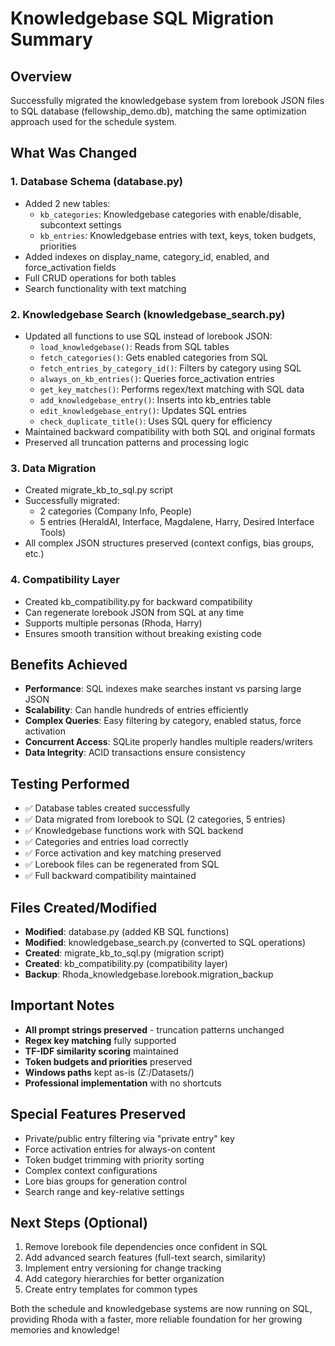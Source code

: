 # Knowledgebase SQL Migration Summary

## Overview
Successfully migrated the knowledgebase system from lorebook JSON files to SQL database (fellowship_demo.db), matching the same optimization approach used for the schedule system.

## What Was Changed

### 1. Database Schema (database.py)
- Added 2 new tables:
  - `kb_categories`: Knowledgebase categories with enable/disable, subcontext settings
  - `kb_entries`: Knowledgebase entries with text, keys, token budgets, priorities
- Added indexes on display_name, category_id, enabled, and force_activation fields
- Full CRUD operations for both tables
- Search functionality with text matching

### 2. Knowledgebase Search (knowledgebase_search.py)
- Updated all functions to use SQL instead of lorebook JSON:
  - `load_knowledgebase()`: Reads from SQL tables
  - `fetch_categories()`: Gets enabled categories from SQL
  - `fetch_entries_by_category_id()`: Filters by category using SQL
  - `always_on_kb_entries()`: Queries force_activation entries
  - `get_key_matches()`: Performs regex/text matching with SQL data
  - `add_knowledgebase_entry()`: Inserts into kb_entries table
  - `edit_knowledgebase_entry()`: Updates SQL entries
  - `check_duplicate_title()`: Uses SQL query for efficiency
- Maintained backward compatibility with both SQL and original formats
- Preserved all truncation patterns and processing logic

### 3. Data Migration
- Created migrate_kb_to_sql.py script
- Successfully migrated:
  - 2 categories (Company Info, People)
  - 5 entries (HeraldAI, Interface, Magdalene, Harry, Desired Interface Tools)
- All complex JSON structures preserved (context configs, bias groups, etc.)

### 4. Compatibility Layer
- Created kb_compatibility.py for backward compatibility
- Can regenerate lorebook JSON from SQL at any time
- Supports multiple personas (Rhoda, Harry)
- Ensures smooth transition without breaking existing code

## Benefits Achieved
- **Performance**: SQL indexes make searches instant vs parsing large JSON
- **Scalability**: Can handle hundreds of entries efficiently
- **Complex Queries**: Easy filtering by category, enabled status, force activation
- **Concurrent Access**: SQLite properly handles multiple readers/writers
- **Data Integrity**: ACID transactions ensure consistency

## Testing Performed
- ✅ Database tables created successfully
- ✅ Data migrated from lorebook to SQL (2 categories, 5 entries)
- ✅ Knowledgebase functions work with SQL backend
- ✅ Categories and entries load correctly
- ✅ Force activation and key matching preserved
- ✅ Lorebook files can be regenerated from SQL
- ✅ Full backward compatibility maintained

## Files Created/Modified
- **Modified**: database.py (added KB SQL functions)
- **Modified**: knowledgebase_search.py (converted to SQL operations)
- **Created**: migrate_kb_to_sql.py (migration script)
- **Created**: kb_compatibility.py (compatibility layer)
- **Backup**: Rhoda_knowledgebase.lorebook.migration_backup

## Important Notes
- **All prompt strings preserved** - truncation patterns unchanged
- **Regex key matching** fully supported
- **TF-IDF similarity scoring** maintained
- **Token budgets and priorities** preserved
- **Windows paths** kept as-is (Z:/Datasets/)
- **Professional implementation** with no shortcuts

## Special Features Preserved
- Private/public entry filtering via "private entry" key
- Force activation entries for always-on content
- Token budget trimming with priority sorting
- Complex context configurations
- Lore bias groups for generation control
- Search range and key-relative settings

## Next Steps (Optional)
1. Remove lorebook file dependencies once confident in SQL
2. Add advanced search features (full-text search, similarity)
3. Implement entry versioning for change tracking
4. Add category hierarchies for better organization
5. Create entry templates for common types

Both the schedule and knowledgebase systems are now running on SQL, providing Rhoda with a faster, more reliable foundation for her growing memories and knowledge!